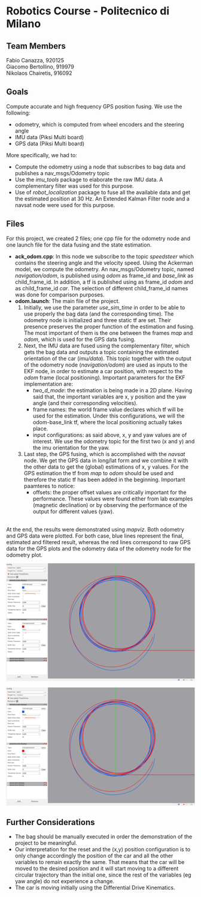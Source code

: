 # Robotics Course - Politecnico di Milano

## Team Members
Fabio Canazza, 920125  
Giacomo Bertollino, 919979  
Nikolaos Chairetis, 916092

## Goals
Compute accurate and high frequency GPS position fusing. We use the following:
- odometry, which is computed from wheel encoders and the steering angle
- IMU data (Piksi Multi board)
- GPS data (Piksi Multi board)

More specifically, we had to:
- Compute the odometry using a node that subscribes to bag data and publishes a nav_msgs/Odometry topic
- Use the *imu_tools* package to elaborate the raw IMU data. A complementary filter was used for this purpose.
- Use of *robot_localization* package to fuse all the available data and get the estimated position at 30 Hz. An Extended Kalman Filter node and a navsat node were used for this purpose.

## Files
For this project, we created 2 files; one cpp file for the odometry node and one launch file for the data fusing and the state estimation.
- **ack_odom.cpp**:
In this node we subscribe to the topic *speedsteer* which contains the steering angle and the velocity speed. Using the Ackerman model, we compute the odometry.
An nav_msgs/Odometry topic, named *navigation/odom*, is published using *odom* as frame_id and *base_link* as child_frame_id. In addition, a tf is published using 
as frame_id *odom* and as child_frame_id *car*. The selection of different child_frame_id names was done for comparison purposes.
- **odom.launch**:
The main file of the project.
  1. Initially, we use the parameter *use_sim_time* in order to be able to use properly the bag data (and the corresponding time). The odometry node is initialized and three static tf are set. Their presence 
preserves the proper function of the estimation and fusing. The most important of them is the one between the frames *map* and *odom*, which is used for the GPS data fusing.
  2. Next, the IMU data are fused using the complementary filter, which gets the bag data and outputs a topic containing the estimated orientation of the car (*imu/data*). This topic together with the output of the odometry node (*navigation/odom*) are used as inputs to the EKF node, in order to estimate a car position, with respect to the *odom* frame (local positioning). Important parameters for the EKF implementation are:
      - *two_d_mode*: the estimation is being made in a 2D plane. Having said that, the important variables are x, y position and the yaw angle (and their corresponding velocities).
      - frame names: the world frame value declares which tf will be used for the estimation. Under this configurations, we will the odom-base_link tf, where the local positioning actually takes place.
      - input configurations: as said above, x, y and yaw values are of interest. We use the odometry topic for the first two (x and y) and the imu orientation for the yaw.
  3. Last step, the GPS fusing, which is accomplished with the *navsat* node. We get the GPS data in long/lat form and we combine it with the other data to get the (global) estimations of x, y values. For the GPS estimation the tf from *map* to *odom* should be used and therefore the static tf has been added in the beginning. Important paamteres to notice:
      - offsets: the proper offset values are critically important for the performance. These values were found either from lab examples (magnetic declination) or by observing the performance of the output for different values (yaw).

<br> At the end, the results were demonstrated using *mapviz*. Both odometry and GPS data were plotted. For both case, blue lines represent the final, estimated and filtered result, whereas the red lines correspond to raw GPS data for the GPS plots and the odometry data of the odometry node for the odometry plot.

<p align="center">
  <img src="https://github.com/nikchrts/prj_2/blob/master/mapviz-odom.png" alt="drawing" width="800">
</p>

![tf-tree](https://github.com/nikchrts/prj_2/blob/master/mapviz-odom.png)

## Further Considerations
* The bag should be manually executed in order the demonstration of the project to be meaningful.
* Our interpretation for the reset and the (x,y) position configuration is to only change accordingly the position of the car and all the other variables to remain exactly the same. That means that the car will be moved to the desired position and it will start moving to a different circular trajectory than the initial one, since the rest of the variables (eg yaw angle) do not experience a change.
* The car is moving initially using the Differential Drive Kinematics. 
